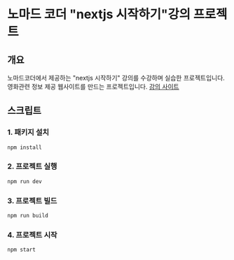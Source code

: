 # 노마드 코더 "nextjs 시작하기"강의 프로젝트

## 개요

노마드코더에서 제공하는 "nextjs 시작하기" 강의를 수강하며 실습한 프로젝트입니다.  
영화관련 정보 제공 웹사이트를 만드는 프로젝트입니다.
[강의 사이트](https://nomadcoders.co/nextjs-for-beginners/lobby)

## 스크립트

### 1. 패키지 설치

```bash
npm install
```

### 2. 프로젝트 실행

```bash
npm run dev
```

### 3. 프로젝트 빌드

```bash
npm run build
```

### 4. 프로젝트 시작

```bash
npm start
```
